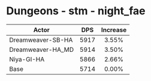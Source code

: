 # Dungeons - stm - night_fae
| Actor | DPS | Increase |
|---|:---:|:---:|
|Dreamweaver-SB-HA|5917|3.55%|
|Dreamweaver-HA_MD|5914|3.50%|
|Niya-GI-HA|5866|2.66%|
|Base|5714|0.00%|
